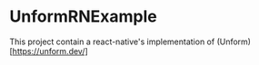 # UnformRNExample

This project contain a react-native's implementation of (Unform)[https://unform.dev/]
